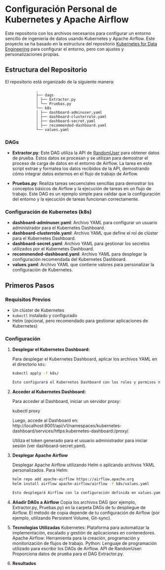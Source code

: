 # Configuración Personal de Kubernetes y Apache Airflow

Este repositorio con los archivos necesarios para configurar un entorno sencillo de ingeniería de datos usando Kubernetes y Apache Airflow. Este proyecto se ha basado en la estructura del repositorio [Kubernetes for Data Engineering]([https://github.com/ejemplo/repo-original](https://github.com/OmarAlSaghier/Kubernetes-For-DataEngineering)) para configurar el entorno, pero con ajustes y personalizaciones propias.

## Estructura del Repositorio

El repositorio está organizado de la siguiente manera:

                  .
                  ├── dags
                  │ ├── Extractor.py
                  │ └── Pruebas.py
                  └── k8s
                  │ ├── dashboard-adminuser.yaml
                  │ ├── dashboard-clusterrole.yaml
                  │ ├── dashboard-secret.yaml
                  │ ├── recommended-dashboard.yaml
                  └── values.yaml


### DAGs

- **Extractor.py**: Este DAG utiliza la API de [RandomUser](https://randomuser.me/api/) para obtener datos de prueba. Estos datos se procesan y se utilizan para demostrar el proceso de carga de datos en el entorno de Airflow. La tarea en este script extrae y formatea los datos recibidos de la API, demostrando cómo integrar datos externos en el flujo de trabajo de Airflow.

- **Pruebas.py**: Realiza tareas secuenciales sencillas para demostrar los conceptos básicos de Airflow y la ejecución de tareas en un flujo de trabajo. Este DAG es un ejemplo simple para validar que la configuración del entorno y la ejecución de tareas funcionan correctamente.

### Configuración de Kubernetes (k8s)

- **dashboard-adminuser.yaml**: Archivo YAML para configurar un usuario administrador para el Kubernetes Dashboard.
- **dashboard-clusterrole.yaml**: Archivo YAML que define el rol de clúster para el Kubernetes Dashboard.
- **dashboard-secret.yaml**: Archivo YAML para gestionar los secretos utilizados por el Kubernetes Dashboard.
- **recommended-dashboard.yaml**: Archivo YAML para desplegar la configuración recomendada del Kubernetes Dashboard.
- **values.yaml**: Archivo YAML que contiene valores para personalizar la configuración de Kubernetes.

## Primeros Pasos

### Requisitos Previos

- Un clúster de Kubernetes
- `kubectl` instalado y configurado
- Helm (opcional, pero recomendado para gestionar aplicaciones de Kubernetes)

### Configuración

1. **Desplegar el Kubernetes Dashboard:**

   Para desplegar el Kubernetes Dashboard, aplicar los archivos YAML en el directorio `k8s`:

      ```bash
      kubectl apply -f k8s/

   Esto configurará el Kubernetes Dashboard con los roles y permisos necesarios.

2. **Acceder al Kubernetes Dashboard:**

   Para acceder al Dashboard, iniciar un servidor proxy:

      kubectl proxy

   Luego, accede al Dashboard en: http://localhost:8001/api/v1/namespaces/kubernetes-dashboard/services/https:kubernetes-dashboard:/proxy/.

   Utiliza el token generado para el usuario administrador para iniciar sesión (ver dashboard-secret.yaml).

3. **Desplegar Apache Airflow**

   Desplegar Apache Airflow utilizando Helm o aplicando archivos YAML personalizados. Para Helm:

      ```bash
      helm repo add apache-airflow https://airflow.apache.org
      helm install airflow apache-airflow/airflow -f k8s/values.yaml

   Esto desplegará Airflow con la configuración definida en values.yaml.

4. **Añadir DAGs a Airflow**
   Copia los archivos DAG (por ejemplo, Extractor.py, Pruebas.py) en la carpeta DAGs de tu despliegue de Airflow. El método de copia depende de tu configuración de Airflow (por ejemplo, utilizando Persistent Volume, Git-sync).

5. **Tecnologías Utilizadas**
   Kubernetes: Plataforma para automatizar la implementación, escalado y gestión de aplicaciones en contenedores.
   Apache Airflow: Herramienta para la creación, programación y monitorización de flujos de trabajo.
   Python: Lenguaje de programación utilizado para escribir los DAGs de Airflow.
   API de RandomUser: Proporciona datos de prueba para el DAG Extractor.py.

6. **Resultados**
